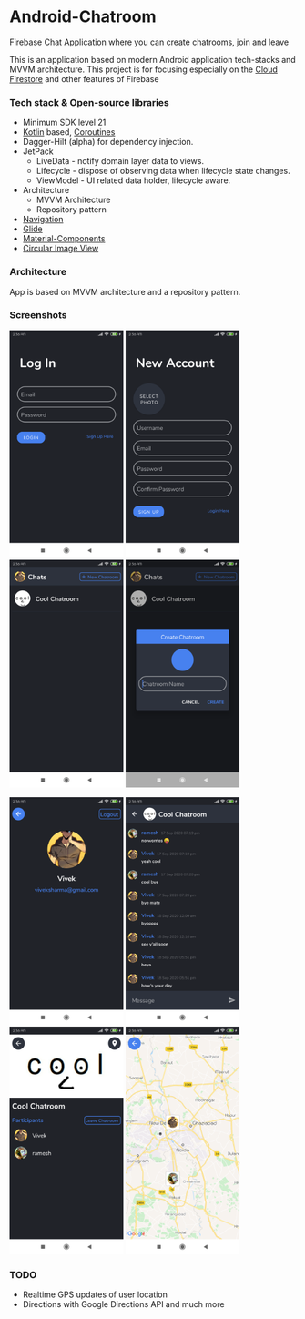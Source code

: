 # Android-Chatroom
Firebase Chat Application where you can create chatrooms, join and leave

This is an application based on modern Android application tech-stacks and MVVM architecture.
This project is for focusing especially on the [Cloud Firestore](https://firebase.google.com/docs/firestore) and other features of Firebase

### Tech stack & Open-source libraries
- Minimum SDK level 21
- [Kotlin](https://kotlinlang.org/) based, [Coroutines](https://github.com/Kotlin/kotlinx.coroutines)
- Dagger-Hilt (alpha) for dependency injection.
- JetPack
  - LiveData - notify domain layer data to views.
  - Lifecycle - dispose of observing data when lifecycle state changes.
  - ViewModel - UI related data holder, lifecycle aware.
- Architecture
  - MVVM Architecture
  - Repository pattern
- [Navigation](https://developer.android.com/guide/navigation)
- [Glide](https://github.com/bumptech/glide)
- [Material-Components](https://github.com/material-components/material-components-android)
- [Circular Image View](https://github.com/hdodenhof/CircleImageView)

### Architecture
App is based on MVVM architecture and a repository pattern.

### Screenshots
<img src="screenshots/screen_login.png" width=200/>     <img src="screenshots/screen_signup.png" width=200/>     <img src="screenshots/screen_chats.png" width=200/>    <img src="screenshots/screen_create_chatroom.png" width=200/>

<img src="screenshots/screen_profile.png" width=200/>  <img src="screenshots/screen_chatroom.png" width=200/>   <img src="screenshots/screen_chatroom_details.png" width=200/>  <img src="screenshots/screen_map.png" width=200/>

### TODO
- Realtime GPS updates of user location
- Directions with Google Directions API and much more
